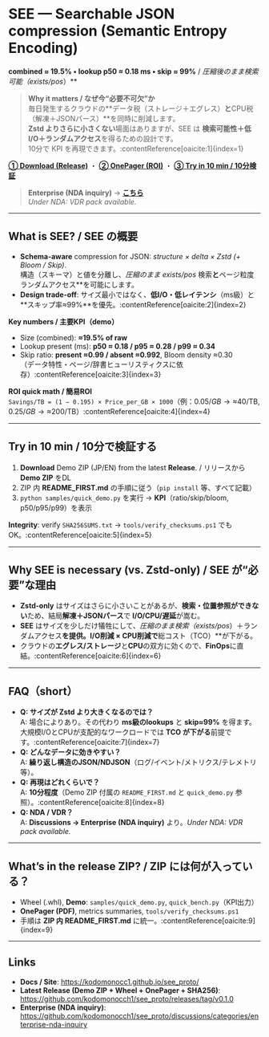 # SEE — Searchable JSON compression (Semantic Entropy Encoding)
**combined ≈ 19.5% • lookup p50 ≈ 0.18 ms • skip ≈ 99%**  /  **圧縮後のまま検索可能（exists*/pos*）**

> **Why it matters / なぜ今“必要不可欠”か**  
> 毎日発生するクラウドの**データ税（ストレージ＋エグレス）**と**CPU税（解凍＋JSONパース）**を同時に削減します。  
> **Zstd よりさらに小さくない**場面はありますが、SEE は **検索可能性＋低I/O＋ランダムアクセス**を得るための設計です。  
> 10分で KPI を再現できます。:contentReference[oaicite:1]{index=1}

<p>
  <a href="https://github.com/kodomonocch1/see_proto/releases/tag/v0.1.0"><b>① Download (Release)</b></a> ・
  <a href="https://github.com/kodomonocch1/see_proto/releases/download/v0.1.0/SEE_onepager.pdf"><b>② OnePager (ROI)</b></a> ・
  <a href="#try-in-10-min"><b>③ Try in 10 min / 10分検証</b></a>
</p>

> **Enterprise (NDA inquiry)** → <a href="https://github.com/kodomonocch1/see_proto/discussions/categories/enterprise-nda-inquiry"><b>こちら</b></a>  
> *Under NDA: VDR pack available.*

---

## What is SEE? / SEE の概要
- **Schema-aware** compression for JSON: *structure × delta × Zstd (+ Bloom / Skip)*.  
  構造（スキーマ）と値を分離し、**圧縮のまま exists*/pos* 検索**と**ページ粒度ランダムアクセス**を可能にします。  
- **Design trade-off**: サイズ最小ではなく、**低I/O・低レイテンシ**（ms級）と**スキップ率≈99%**を優先。:contentReference[oaicite:2]{index=2}

**Key numbers / 主要KPI（demo）**  
- Size (combined): **≈19.5% of raw**  
- Lookup present (ms): **p50 ≈ 0.18 / p95 ≈ 0.28 / p99 ≈ 0.34**  
- Skip ratio: **present ≈0.99 / absent ≈0.992**, Bloom density ≈0.30  
（データ特性・ページ/辞書ヒューリスティクスに依存）:contentReference[oaicite:3]{index=3}

**ROI quick math / 簡易ROI**  
`Savings/TB = (1 − 0.195) × Price_per_GB × 1000`（例：$0.05/GB → ≈$40/TB, $0.25/GB → ≈$200/TB）:contentReference[oaicite:4]{index=4}

---

## Try in 10 min  / 10分で検証する  <a id="try-in-10-min"></a>
1. **Download** Demo ZIP (JP/EN) from the latest **Release**. / リリースから **Demo ZIP** をDL  
2. ZIP 内 **README_FIRST.md** の手順に従う（`pip install` 等、すべて記載）  
3. `python samples/quick_demo.py` を実行 → **KPI**（ratio/skip/bloom, p50/p95/p99）を表示  

**Integrity**: verify `SHA256SUMS.txt` → `tools/verify_checksums.ps1` でもOK。:contentReference[oaicite:5]{index=5}

---

## Why SEE is necessary (vs. Zstd-only) / SEE が“必要”な理由
- **Zstd-only** はサイズはさらに小さいことがあるが、**検索・位置参照ができない**ため、結局**解凍＋JSONパース**で **I/O/CPU/遅延**が嵩む。  
- **SEE** はサイズを少しだけ犠牲にして、**圧縮のまま検索（exists*/pos*）＋ランダムアクセス**を提供。**I/O削減 × CPU削減**で**総コスト（TCO）**が下がる。  
- クラウドの**エグレス/ストレージ**と**CPU**の双方に効くので、**FinOps**に直結。:contentReference[oaicite:6]{index=6}

---

## FAQ（short）
- **Q: サイズが Zstd より大きくなるのでは？**  
  A: 場合によりあり。その代わり **ms級のlookups** と **skip≈99%** を得ます。大規模I/OとCPUが支配的なワークロードでは **TCO が下がる**前提です。:contentReference[oaicite:7]{index=7}
- **Q: どんなデータに効きやすい？**  
  A: **繰り返し構造のJSON/NDJSON**（ログ/イベント/メトリクス/テレメトリ等）。  
- **Q: 再現はどれくらいで？**  
  A: **10分程度**（Demo ZIP 付属の `README_FIRST.md` と `quick_demo.py` 参照）。:contentReference[oaicite:8]{index=8}
- **Q: NDA / VDR？**  
  A: **Discussions → Enterprise (NDA inquiry)** より。*Under NDA: VDR pack available.*

---

## What’s in the release ZIP? / ZIP には何が入っている？
- Wheel (.whl), **Demo**: `samples/quick_demo.py`, `quick_bench.py`（KPI出力）  
- **OnePager (PDF)**, metrics summaries, `tools/verify_checksums.ps1`  
- 手順は **ZIP 内 README_FIRST.md** に統一。:contentReference[oaicite:9]{index=9}

---

## Links
- **Docs / Site**: https://kodomonocc1.github.io/see_proto/  
- **Latest Release (Demo ZIP + Wheel + OnePager + SHA256)**: https://github.com/kodomonocch1/see_proto/releases/tag/v0.1.0  
- **Enterprise (NDA inquiry)**: https://github.com/kodomonocch1/see_proto/discussions/categories/enterprise-nda-inquiry
